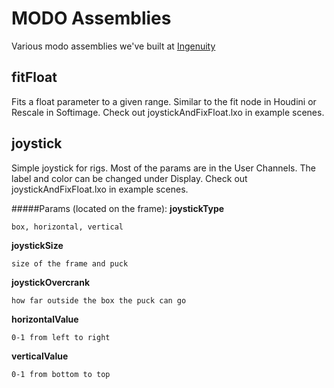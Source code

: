 # MODO Assemblies
Various modo assemblies we've built at [Ingenuity](http://ingenuitystudios.com)

## fitFloat
Fits a float parameter to a given range.  Similar to the fit node in Houdini or Rescale in Softimage.  Check out joystickAndFixFloat.lxo in example scenes.

## joystick
Simple joystick for rigs.  Most of the params are in the User Channels.  The label and color can be changed under Display.  Check out joystickAndFixFloat.lxo in example scenes.

#####Params (located on the frame):
__joystickType__

	box, horizontal, vertical

__joystickSize__

	size of the frame and puck

__joystickOvercrank__

	how far outside the box the puck can go

__horizontalValue__

	0-1 from left to right

__verticalValue__

	0-1 from bottom to top

